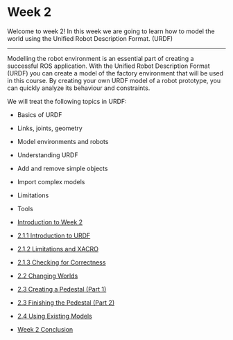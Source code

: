 # Week 2

Welcome to week 2! In this week we are going to learn how to model the world using the Unified Robot Description Format. (URDF)

---

Modelling the robot environment is an essential part of creating a successful ROS application. With the Unified Robot Description Format (URDF) you can create a model of the factory environment that will be used in this course. By creating your own URDF model of a robot prototype, you can quickly analyze its behaviour and constraints.

We will treat the following topics in URDF:

* Basics of URDF
* Links, joints, geometry
* Model environments and robots
* Understanding URDF
* Add and remove simple objects
* Import complex models
* Limitations
* Tools

* [Introduction to Week 2](https://youtu.be/V9G2uW-tlPQ)
* [2.1.1 Introduction to URDF](https://youtu.be/pT5iQaG9aVU)
* [2.1.2 Limitations and XACRO](https://youtu.be/e2IPjl4pOgk)
* [2.1.3 Checking for Correctness](https://youtu.be/-K_HQmXU3WE)
* [2.2 Changing Worlds](https://youtu.be/sTAFLS6VusI)
* [2.3 Creating a Pedestal (Part 1)](https://youtu.be/JhVEqNlRW9M)
* [2.3 Finishing the Pedestal (Part 2)](https://youtu.be/GPXRd1N6xFY)
* [2.4 Using Existing Models](https://youtu.be/Jrc09-1P0n0)
* [Week 2 Conclusion](https://youtu.be/wgoJP4pMyUk)